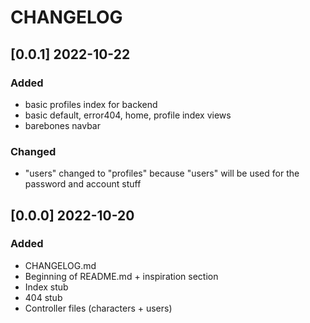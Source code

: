 # CHANGELOG

## [0.0.1] 2022-10-22
### Added
* basic profiles index for backend
* basic default, error404, home, profile index views
* barebones navbar

### Changed
* "users" changed to "profiles" because "users" will be used for the password and account stuff

## [0.0.0] 2022-10-20
### Added
* CHANGELOG.md
* Beginning of README.md + inspiration section
* Index stub
* 404 stub
* Controller files (characters + users)